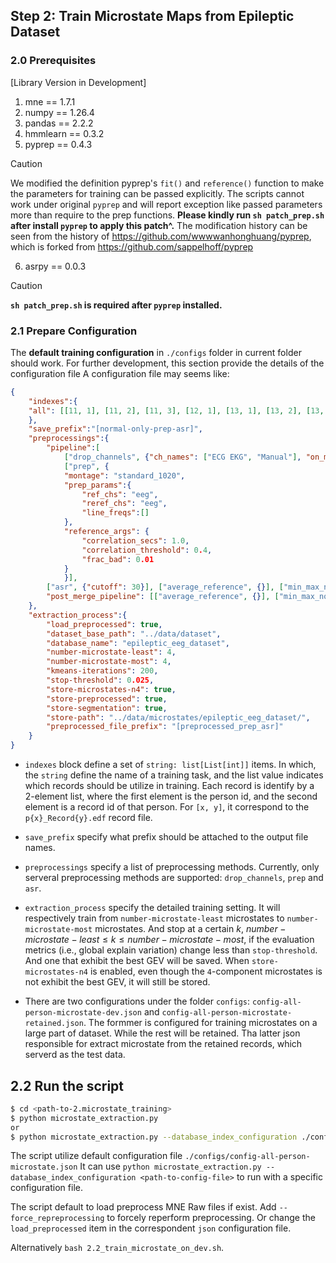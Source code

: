 ## Step 2: Train Microstate Maps from Epileptic Dataset

### 2.0 Prerequisites
[Library Version in Development]
1. mne == 1.7.1
2. numpy == 1.26.4
3. pandas == 2.2.2
4. hmmlearn == 0.3.2
5. pyprep == 0.4.3
> [!CAUTION]
> We modified the definition pyprep's `fit()` and `reference()` function to make the parameters for training can be passed explicitly.
> The scripts cannot work under original `pyprep` and will report exception like passed parameters more than require to the prep functions.
> **Please kindly run `sh patch_prep.sh` after install `pyprep` to apply this patch^.**
> The modification history can be seen from the history of https://github.com/wwwwanhonghuang/pyprep, which is forked from https://github.com/sappelhoff/pyprep
6. asrpy == 0.0.3



> [!CAUTION]
> **`sh patch_prep.sh` is required after `pyprep` installed.**



### 2.1 Prepare Configuration
The **default training configuration** in `./configs` folder in current folder should work.
For further development, this section provide the details of the configuration file
A configuration file may seems like:
``` json
{
    "indexes":{
	"all": [[11, 1], [11, 2], [11, 3], [12, 1], [13, 1], [13, 2], [13, 3], [15, 1], [15, 2], [15, 3]]
    },
    "save_prefix":"[normal-only-prep-asr]",
    "preprocessings":{
        "pipeline":[
            ["drop_channels", {"ch_names": ["ECG EKG", "Manual"], "on_missing": "warn"}], 
            ["prep", {
            "montage": "standard_1020",
            "prep_params":{
                "ref_chs": "eeg",
                "reref_chs": "eeg",
                "line_freqs":[]
            },
            "reference_args": {
                "correlation_secs": 1.0, 
                "correlation_threshold": 0.4, 
                "frac_bad": 0.01
            }
            }],
        ["asr", {"cutoff": 30}], ["average_reference", {}], ["min_max_nor", {}]],
        "post_merge_pipeline": [["average_reference", {}], ["min_max_nor", {}]]
    },
    "extraction_process":{
        "load_preprocessed": true,
        "dataset_base_path": "../data/dataset",
        "database_name": "epileptic_eeg_dataset",
        "number-microstate-least": 4,
        "number-microstate-most": 4,
        "kmeans-iterations": 200,
        "stop-threshold": 0.025,
        "store-microstates-n4": true,
        "store-preprocessed": true,
        "store-segmentation": true,
        "store-path": "../data/microstates/epileptic_eeg_dataset/",
        "preprocessed_file_prefix": "[preprocessed_prep_asr]"
    }
}
```
+ `indexes` block define a set of `string: list[List[int]]` items. In which, the `string` define the name of a training task, and the list value indicates which records should be utilize in training. Each record is identify by a 2-element list, where the first element is the person id, and the second element is a record id of that person.  For `[x, y]`, it correspond to the `p{x}_Record{y}.edf` record file.
+ `save_prefix` specify what prefix should be attached to the output file names.
+ `preprocessings` specify a list of preprocessing methods. Currently, only serveral preprocessing methods are supported: `drop_channels`, `prep` and `asr`.
+ `extraction_process` specify the detailed training setting. It will respectively train from `number-microstate-least` microstates to `number-microstate-most` microstates. And stop at a certain $k$, $number-microstate-least\le  k \le number-microstate-most$, if the evaluation metrics (i.e., global explain variation) change less than `stop-threshold`. And one that exhibit the best GEV will be saved.
When `store-microstates-n4` is enabled, even though the `4`-component microstates is not exhibit the best GEV, it will still be stored.

+ There are two configurations under the folder `configs`: `config-all-person-microstate-dev.json` and `config-all-person-microstate-retained.json`. The formmer is configured for training microstates on a large part of dataset. While the rest will be retained. Tha latter json responsible for extract microstate from the retained records,
which serverd as the test data.

## 2.2 Run the script

```bash
$ cd <path-to-2.microstate_training>
$ python microstate_extraction.py
or
$ python microstate_extraction.py --database_index_configuration ./configs/config-all-person-microstate.json
```
The script utilize default configuration file `./configs/config-all-person-microstate.json`
It can use `python microstate_extraction.py --database_index_configuration <path-to-config-file>`  to run with a specific configuration file.

The script default to load preprocess MNE Raw files if exist. Add `--force_repreprocessing` to forcely reperform preprocessing. Or change the `load_preprocessed` item in the correspondent `json` configuration file.

Alternatively `bash 2.2_train_microstate_on_dev.sh`. 